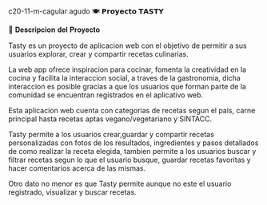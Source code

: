 c20-11-m-cagular agudo
🍽️ 𝗣𝗿𝗼𝘆𝗲𝗰𝘁𝗼 𝗧𝗔𝗦𝗧𝗬 

📖 𝐃𝐞𝐬𝐜𝐫𝐢𝐩𝐜𝐢𝐨𝐧 𝐝𝐞𝐥 𝐏𝐫𝐨𝐲𝐞𝐜𝐭𝐨

Tasty es un proyecto de aplicacion web con el objetivo de permitir a sus usuarios explorar, crear y compartir recetas culinarias.

La web app ofrece inspiracion para cocinar, fomenta la creatividad en la cocina y facilita la interaccion social, a traves de la gastronomia, dicha interaccion es posible gracias a que los usuarios que forman parte de la comunidad se encuentran registrados en el aplicativo web.

Esta aplicacion web cuenta con categorias de recetas segun el pais, carne principal hasta recetas aptas vegano/vegetariano y SINTACC.

Tasty permite a los usuarios crear,guardar y compartir recetas personalizadas con fotos de los resultados, ingredientes y pasos detallados de como realizar la receta elegida,
tambien permite a los usuarios buscar y filtrar recetas segun lo que el usuario busque, guardar recetas favoritas y hacer comentarios acerca de las mismas.

Otro dato no menor es que Tasty permite aunque no este el usuario registrado, visualizar y buscar recetas.

